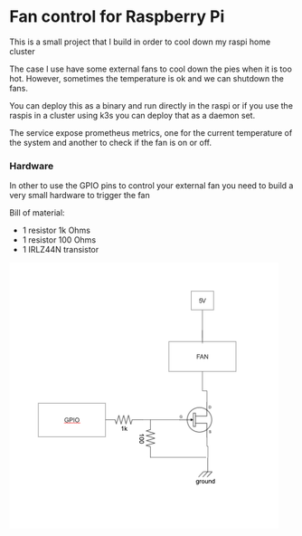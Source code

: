 # Fan control for Raspberry Pi

This is a small project that I build in order to cool down my raspi home cluster

The case I use have some external fans to cool down the pies when it is too hot.
However, sometimes the temperature is ok and we can shutdown the fans.

You can deploy this as a binary and run directly in the raspi or if you use the raspis in a cluster using
k3s you can deploy that as a daemon set.

The service expose prometheus metrics, one for the current temperature of the system and another to check if the fan is on or off.

### Hardware

In other to use the GPIO pins to control your external fan you need to build a very small hardware to trigger the fan

Bill of material:

- 1 resistor 1k Ohms
- 1 resistor 100 Ohms
- 1 IRLZ44N transistor

![hardware](./assets/hardware.png)
